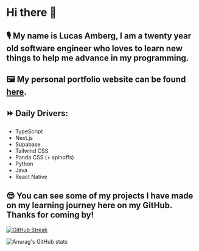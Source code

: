 # Hi there 👋

## 🎙️ My name is Lucas Amberg, I am a twenty year old software engineer who loves to learn new things to help me advance in my programming.

## 🖼️ My personal portfolio website can be found [here](https://lucasamberg.dev/).

## ⏩ Daily Drivers:
- TypeScript
- Next.js
- Supabase
- Tailwind CSS
- Panda CSS (+ spinoffs)
- Python
- Java
- React Native


## 😎 You can see some of my projects I have made on my learning journey here on my GitHub. Thanks for coming by!


[![GitHub Streak](https://streak-stats.demolab.com?user=lucas-amberg&theme=dark)]()

![Anurag's GitHub stats](https://github-readme-stats-smoky-seven-93.vercel.app/api?username=lucas-amberg&show_icons=true&theme=vision-friendly-dark)
